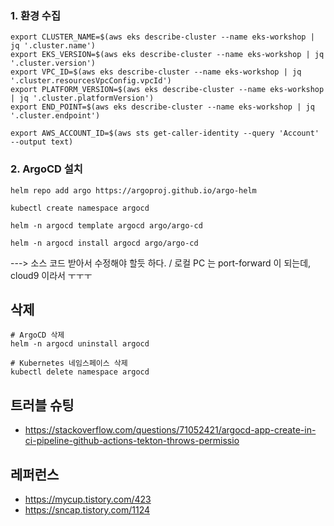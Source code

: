 
### 1. 환경 수집 ###
```
export CLUSTER_NAME=$(aws eks describe-cluster --name eks-workshop | jq '.cluster.name')
export EKS_VERSION=$(aws eks describe-cluster --name eks-workshop | jq '.cluster.version')
export VPC_ID=$(aws eks describe-cluster --name eks-workshop | jq '.cluster.resourcesVpcConfig.vpcId')
export PLATFORM_VERSION=$(aws eks describe-cluster --name eks-workshop | jq '.cluster.platformVersion')
export END_POINT=$(aws eks describe-cluster --name eks-workshop | jq '.cluster.endpoint')

export AWS_ACCOUNT_ID=$(aws sts get-caller-identity --query 'Account' --output text)
```



### 2. ArgoCD 설치 ###
```
helm repo add argo https://argoproj.github.io/argo-helm

kubectl create namespace argocd

helm -n argocd template argocd argo/argo-cd

helm -n argocd install argocd argo/argo-cd
```

---> 소스 코드 받아서 수정해야 할듯 하다. / 로컬 PC 는 port-forward 이 되는데, cloud9 이라서 ㅜㅜㅜ 







## 삭제 ##
```
# ArgoCD 삭제
helm -n argocd uninstall argocd

# Kubernetes 네임스페이스 삭제
kubectl delete namespace argocd
```

## 트러블 슈팅 ##

* https://stackoverflow.com/questions/71052421/argocd-app-create-in-ci-pipeline-github-actions-tekton-throws-permissio
  

## 레퍼런스 ##
* https://mycup.tistory.com/423
* https://sncap.tistory.com/1124


